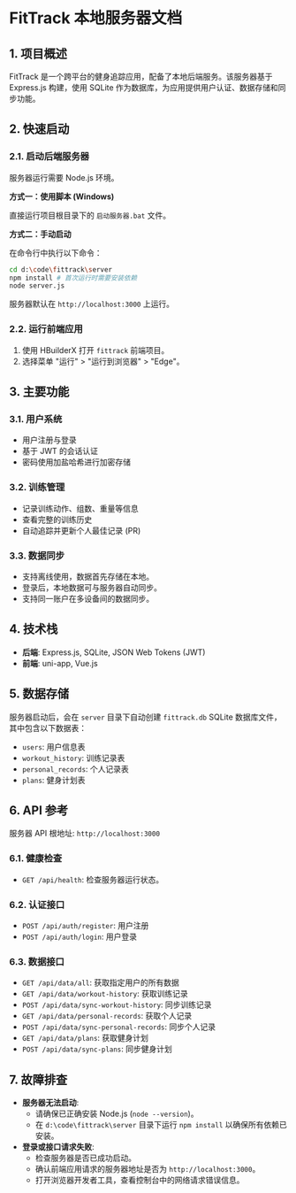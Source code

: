 # FitTrack 本地服务器文档

## 1. 项目概述

FitTrack 是一个跨平台的健身追踪应用，配备了本地后端服务。该服务器基于 Express.js 构建，使用 SQLite 作为数据库，为应用提供用户认证、数据存储和同步功能。

## 2. 快速启动

### 2.1. 启动后端服务器

服务器运行需要 Node.js 环境。

**方式一：使用脚本 (Windows)**

直接运行项目根目录下的 `启动服务器.bat` 文件。

**方式二：手动启动**

在命令行中执行以下命令：

```bash
cd d:\code\fittrack\server
npm install # 首次运行时需要安装依赖
node server.js
```

服务器默认在 `http://localhost:3000` 上运行。

### 2.2. 运行前端应用

1.  使用 HBuilderX 打开 `fittrack` 前端项目。
2.  选择菜单 "运行" > "运行到浏览器" > "Edge"。

## 3. 主要功能

### 3.1. 用户系统
-   用户注册与登录
-   基于 JWT 的会话认证
-   密码使用加盐哈希进行加密存储

### 3.2. 训练管理
-   记录训练动作、组数、重量等信息
-   查看完整的训练历史
-   自动追踪并更新个人最佳记录 (PR)

### 3.3. 数据同步
-   支持离线使用，数据首先存储在本地。
-   登录后，本地数据可与服务器自动同步。
-   支持同一账户在多设备间的数据同步。

## 4. 技术栈

-   **后端**: Express.js, SQLite, JSON Web Tokens (JWT)
-   **前端**: uni-app, Vue.js

## 5. 数据存储

服务器启动后，会在 `server` 目录下自动创建 `fittrack.db` SQLite 数据库文件，其中包含以下数据表：
-   `users`: 用户信息表
-   `workout_history`: 训练记录表
-   `personal_records`: 个人记录表
-   `plans`: 健身计划表

## 6. API 参考

服务器 API 根地址: `http://localhost:3000`

### 6.1. 健康检查
-   `GET /api/health`: 检查服务器运行状态。

### 6.2. 认证接口
-   `POST /api/auth/register`: 用户注册
-   `POST /api/auth/login`: 用户登录

### 6.3. 数据接口
-   `GET /api/data/all`: 获取指定用户的所有数据
-   `GET /api/data/workout-history`: 获取训练记录
-   `POST /api/data/sync-workout-history`: 同步训练记录
-   `GET /api/data/personal-records`: 获取个人记录
-   `POST /api/data/sync-personal-records`: 同步个人记录
-   `GET /api/data/plans`: 获取健身计划
-   `POST /api/data/sync-plans`: 同步健身计划

## 7. 故障排查

-   **服务器无法启动**:
    -   请确保已正确安装 Node.js (`node --version`)。
    -   在 `d:\code\fittrack\server` 目录下运行 `npm install` 以确保所有依赖已安装。
-   **登录或接口请求失败**:
    -   检查服务器是否已成功启动。
    -   确认前端应用请求的服务器地址是否为 `http://localhost:3000`。
    -   打开浏览器开发者工具，查看控制台中的网络请求错误信息。